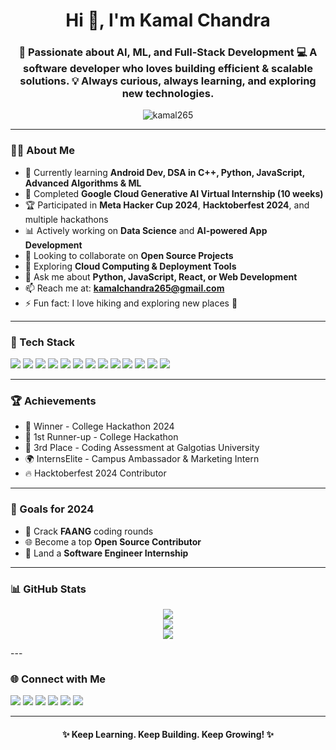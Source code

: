 <h1 align="center">Hi 👋, I'm Kamal Chandra</h1>
<h3 align="center">
🚀 Passionate about AI, ML, and Full-Stack Development  
💻 A software developer who loves building efficient & scalable solutions.  
💡 Always curious, always learning, and exploring new technologies.
</h3>

<p align="center">
  <img src="https://komarev.com/ghpvc/?username=kamal265&label=Profile%20views&color=0e75b6&style=flat" alt="kamal265" />
</p>

---

### 👨‍💻 About Me

- 🌱 Currently learning **Android Dev, DSA in C++, Python, JavaScript, Advanced Algorithms & ML**
- 🤖 Completed **Google Cloud Generative AI Virtual Internship (10 weeks)**
- 🏆 Participated in **Meta Hacker Cup 2024**, **Hacktoberfest 2024**, and multiple hackathons
- 📊 Actively working on **Data Science** and **AI-powered App Development**
- 👯 Looking to collaborate on **Open Source Projects**
- 🤔 Exploring **Cloud Computing & Deployment Tools**
- 💬 Ask me about **Python, JavaScript, React, or Web Development**
- 📫 Reach me at: **kamalchandra265@gmail.com**
- ⚡ Fun fact: I love hiking and exploring new places 🌄

---

### 🚀 Tech Stack

<p align="left">
  <img src="https://img.shields.io/badge/C++-00599C?style=for-the-badge&logo=c%2B%2B&logoColor=white" />
  <img src="https://img.shields.io/badge/Java-ED8B00?style=for-the-badge&logo=java&logoColor=white" />
  <img src="https://img.shields.io/badge/Python-14354C?style=for-the-badge&logo=python&logoColor=white" />
  <img src="https://img.shields.io/badge/JavaScript-F7DF1E?style=for-the-badge&logo=javascript&logoColor=black" />
  <img src="https://img.shields.io/badge/React-20232A?style=for-the-badge&logo=react&logoColor=61DAFB" />
  <img src="https://img.shields.io/badge/Node.js-339933?style=for-the-badge&logo=nodedotjs&logoColor=white" />
  <img src="https://img.shields.io/badge/MongoDB-4EA94B?style=for-the-badge&logo=mongodb&logoColor=white" />
  <img src="https://img.shields.io/badge/mysql-4479A1.svg?style=for-the-badge&logo=mysql&logoColor=white" />
  <img src="https://img.shields.io/badge/Firebase-ffca28?style=for-the-badge&logo=firebase&logoColor=black" />
  <img src="https://img.shields.io/badge/Android-3DDC84?style=for-the-badge&logo=android&logoColor=white" />
  <img src="https://img.shields.io/badge/GitHub_Actions-2088FF?style=for-the-badge&logo=github-actions&logoColor=white" />
  <img src="https://img.shields.io/badge/Docker-2496ED?style=for-the-badge&logo=docker&logoColor=white" />
  <img src="https://img.shields.io/badge/Appwrite-%23FD366E.svg?style=for-the-badge&logo=appwrite&logoColor=white"/>
</p>

---

### 🏆 Achievements

- 🥇 Winner - College Hackathon 2024  
- 🥈 1st Runner-up - College Hackathon  
- 🥉 3rd Place - Coding Assessment at Galgotias University  
- 🌍 InternsElite - Campus Ambassador & Marketing Intern  
- 🔥 Hacktoberfest 2024 Contributor  

---

### 🎯 Goals for 2024

- 🚀 Crack **FAANG** coding rounds  
- 🌐 Become a top **Open Source Contributor**  
- 💼 Land a **Software Engineer Internship**  

---

### 📊 GitHub Stats

<p align="center">
  <img src="https://github-readme-stats.vercel.app/api?username=kamal126&show_icons=true&theme=tokyonight" />
  <br>
  <img src="https://github-readme-streak-stats.herokuapp.com/?user=kamal126&theme=tokyonight" />
  <br>
  <img src="https://github-readme-stats.vercel.app/api/top-langs/?username=kamal126&layout=compact&theme=tokyonight" />
</p>
---

### 🌐 Connect with Me

<p align="left">
  <a href="mailto:kamalchandra265@gmail.com"><img src="https://img.shields.io/badge/Gmail-D14836?style=for-the-badge&logo=gmail&logoColor=white" /></a>
  <a href="https://www.linkedin.com/in/kamalchandra/"><img src="https://img.shields.io/badge/LinkedIn-0077B5?style=for-the-badge&logo=linkedin&logoColor=white" /></a>
  <a href="https://github.com/kamal265"><img src="https://img.shields.io/badge/GitHub-333?style=for-the-badge&logo=github&logoColor=white" /></a>
  <a href="https://instagram.com/kamal_chandra_officia1"><img src="https://img.shields.io/badge/Instagram-E4405F?style=for-the-badge&logo=instagram&logoColor=white" /></a>
  <a href="https://twitter.com/techoford"><img src="https://img.shields.io/badge/Twitter-1DA1F2?style=for-the-badge&logo=twitter&logoColor=white" /></a>
  <a href="https://discord.gg/kamalchandra"><img src="https://img.shields.io/badge/Discord-5865F2?style=for-the-badge&logo=discord&logoColor=white" /></a>
</p>

---

<h4 align="center">✨ Keep Learning. Keep Building. Keep Growing! ✨</h4>
